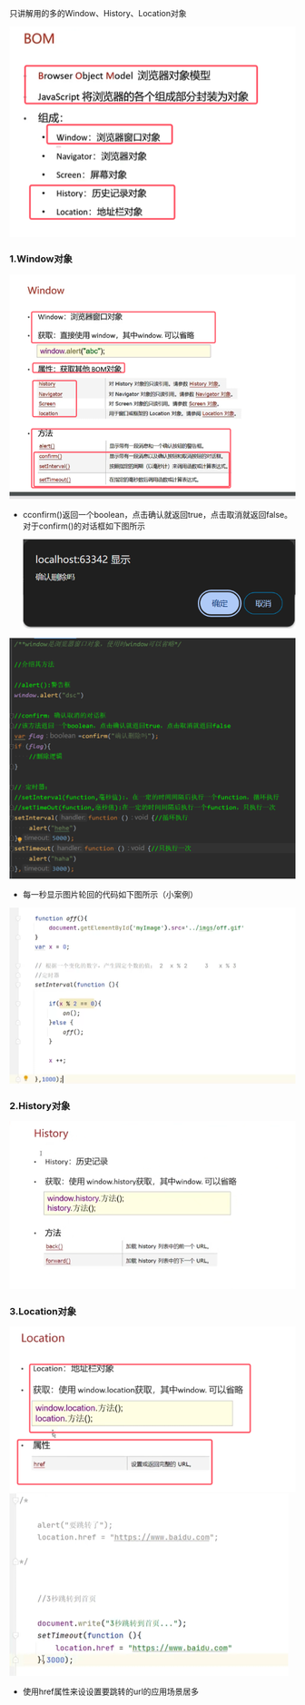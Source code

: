 只讲解用的多的Window、History、Location对象

![](assets/05BOM对象/file-20250705091718971.png)


### 1.Window对象
![](assets/05BOM对象/file-20250705092051277.png)
* cconfirm()返回一个boolean，点击确认就返回true，点击取消就返回false。对于confirm()的对话框如下图所示

	![](assets/05BOM对象/file-20250705092548543.png)

![](assets/05BOM对象/file-20250705100944489.png)

* 每一秒显示图片轮回的代码如下图所示（小案例）

![](assets/05BOM对象/file-20250705101250218.png)


### 2.History对象
![](assets/05BOM对象/file-20250705101458430.png)


### 3.Location对象
![](assets/05BOM对象/file-20250705101548673.png)![](assets/05BOM对象/file-20250705101717477.png)
* 使用href属性来设设置要跳转的url的应用场景居多